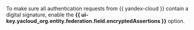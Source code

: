 To make sure all authentication requests from {{ yandex-cloud }} contain a digital signature, enable the **{{ ui-key.yacloud_org.entity.federation.field.encryptedAssertions }}** option.

